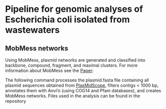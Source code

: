 # Pipeline for genomic analyses of Escherichia coli isolated from wastewaters


## MobMess networks
Using MobMess, plasmid networks are generated and classified into backbone, compound, fragment, and maximal clusters. For more information about MobMess see the [Paper](https://www.nature.com/articles/s41564-024-01610-3):

The following command processes the plasmid.fasta file containing all plasmid sequences obtained from [PlasMidScope](https://plasmid.deepomics.org/database/plasmid), filters contigs < 1000 bp, annotates them with Anvi’o (using COG14 and Pfam databases), and creates MobMess networks.
Files used in the analysis can be found in the repository
```bash
